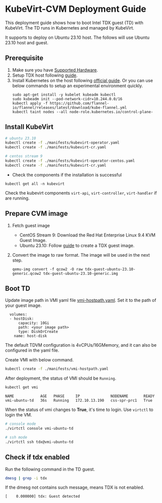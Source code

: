 # KubeVirt-CVM Deployment Guide

This deployment guide shows how to boot Intel TDX guest (TD) with KubeVirt. The TD runs in Kubernetes and managed by KubeVirt.

It supports to deploy on Ubuntu 23.10 host. The follows will use Ubuntu 23.10 host and guest.

## Prerequisite

1. Make sure you have [Supported Hardware](https://github.com/canonical/tdx/tree/mantic-23.10?tab=readme-ov-file#supported-hardware).
2. Setup TDX host following [guide](https://github.com/canonical/tdx/tree/mantic-23.10?tab=readme-ov-file#4-setup-tdx-host).
3. Install Kubernetes on the host following [official guide](https://kubernetes.io/docs/setup/). Or you can use below commands to setup an experimental environment quickly.
    ```
    sudo apt-get install -y kubelet kubeadm kubectl
    sudo kubeadm init --pod-network-cidr=10.244.0.0/16
    kubectl apply -f https://github.com/flannel-io/flannel/releases/latest/download/kube-flannel.yml
    kubectl taint nodes --all node-role.kubernetes.io/control-plane-
    ```

## Install KubeVirt

```bash
# ubuntu 23.10
kubectl create -f ./manifests/kubevirt-operator.yaml
kubectl create -f ./manifests/kubevirt-cr.yaml

# centos stream 9
kubectl create -f ./manifests/kubevirt-operator-centos.yaml
kubectl create -f ./manifests/kubevirt-cr.yaml
```

- Check the components if the installation is successful
```
kubectl get all -n kubevirt
```

Check the kubevirt components `virt-api`, `virt-controller`, `virt-handler` if are running.

## Prepare CVM image

1. Fetch guest image
    - CentOS Stream 9: Download the Red Hat Enterprise Linux 9.4 KVM Guest Image.
    - Ubuntu 23.10: Follow [guide](https://github.com/canonical/tdx/tree/mantic-23.10?tab=readme-ov-file#5-setup-td-guest) to create a TDX guest image.
2. Convert the image to raw format. The image will be used in the next step.

    ```
    qemu-img convert -f qcow2 -O raw tdx-guest-ubuntu-23.10-generic.qcow2 tdx-guest-ubuntu-23.10-generic.img
    ```

## Boot TD

Update image path in VMI yaml file [vmi-hostpath.yaml](./manifests/vmi-hostpath.yaml). Set it to the path of your guest image.


```
  volumes:
  - hostDisk:
      capacity: 10Gi
      path: <your image path>
      type: DiskOrCreate
    name: host-disk
```

The default TDVM configuration is 4vCPUs/16GMemory, and it can also be configured in the yaml file.

Create VMI with below command.

```bash
kubectl create -f ./manifests/vmi-hostpath.yaml
```

After deployment, the status of VMI should be `Running`.

```bash
kubectl get vmi
```

```console
NAME            AGE   PHASE     IP              NODENAME       READY                                                                                                    
vmi-ubuntu-td   36s   Running   172.10.13.190   css-spr-prc1   True 
```

When the status of vmi changes to **True**, it's time to login. Use `virtctl` to login the VM.

```bash
# console mode
./virtctl console vmi-ubuntu-td

# ssh mode
./virtctl ssh tdx@vmi-ubuntu-td
```

## Check if tdx enabled

Run the following command in the TD guest.
```bash
dmesg | grep -i tdx
```
If the dmesg not contains such message, means TDX is not enabled.
```console
[    0.000000] tdx: Guest detected
```
